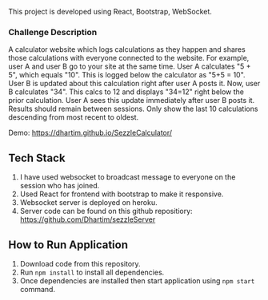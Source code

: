 This project is developed using React, Bootstrap, WebSocket.

### Challenge Description
A calculator website which logs calculations as they happen and shares those calculations with everyone connected to the website. For example, user A and user B go to your site at the same time. User A calculates "5 + 5", which equals "10". This is logged below the calculator as "5+5 = 10". User B is updated about this calculation right after user A posts it. Now, user B calculates "34". This calcs to 12 and displays "34=12" right below the prior calculation. User A sees this update immediately after user B posts it. Results should remain between sessions. Only show the last 10 calculations descending from most recent to oldest.

Demo: https://dhartim.github.io/SezzleCalculator/

## Tech Stack
1. I have used websocket to broadcast message to everyone on the session who has joined.
2. Used React for frontend with bootstrap to make it responsive.
3. Websocket server is deployed on heroku.
4. Server code can be found on this github repositiory: https://github.com/Dhartim/sezzleServer

## How to Run Application
1. Download code from this repository.
2. Run ```npm install``` to install all dependencies.
3. Once dependencies are installed then start application using ``` npm start ``` command.


